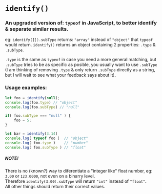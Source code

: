 # `identify()`

### An upgraded version of: `typeof` in JavaScript, to better identify & separate similar results.

eg: `identify([]).subType` returns: `"array"` instead of `"object"` that `typeof` would return. 
`identify()` returns an object containing 2 properties: `.type` & `.subType`.

`.type` is the same as `typeof` in case you need a more general matching, but `.subType` tries to be as specific as posible, you usually want to use `.subType` (I am thinking of removing `.type` & only return `.subType` directly as a string, but I will wait to see what your feedback says about it).

### Usage examples:
```javascript
let foo = identify(null);
console.log(foo.type) // "object"
console.log(foo.subType) // "null"

if( foo.subType === "null" ) {
    foo = 5;
}

let bar = identify(3.14)
console.log( typeof foo )  // "object"
console.log( foo.type )    // "number"
console.log( foo.subType ) // "float"
```

##### NOTE!
There is no (known?) way to diferentiate a "integer like" float number, eg: `3.00` or `123.0000`, not even on a binarry level.<br/>
Therefore `identify(3.00).subType` will return `"int"` instead of `"float"`.<br/>
All other things should return their correct values.

